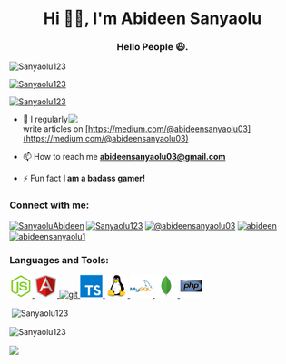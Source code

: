 <h1 align="center">Hi 👋🏾, I'm Abideen Sanyaolu</h1>
<h3 align="center">Hello People 😃.</h3>

<p align="left"> <img src="https://komarev.com/ghpvc/?username=Sanyaolu123&label=Profile%20views&color=blueviolet&style=for-the-badge" alt="Sanyaolu123" /> </p>

<p align="left"> <a href="#"><img src="https://github-profile-trophy.vercel.app/?username=Sanyaolu123&theme=tokyonight" alt="Sanyaolu123" /></a> </p>

<p align="left"> <a href="https://twitter.com/SanyaoluAbideen" target="_blank"><img src="https://img.shields.io/twitter/follow/SanyaoluAbideen?logo=twitter&style=for-the-badge" alt="Sanyaolu123" /></a> </p>
<img align="right" width= "400" src="https://media.giphy.com/media/du3J3cXyzhj75IOgvA/giphy.gif"/>


- 📝 I regularly write articles on [https://medium.com/@abideensanyaolu03](https://medium.com/@abideensanyaolu03)

- 📫 How to reach me **abideensanyaolu03@gmail.com**

- ⚡ Fun fact **I am a badass gamer!**

<h3 align="left">Connect with me:</h3>
<p align="left">
<a href="https://twitter.com/SanyaoluAbideen" target="_blank"><img align="center" src="https://raw.githubusercontent.com/rahuldkjain/github-profile-readme-generator/master/src/images/icons/Social/twitter.svg" alt="SanyaoluAbideen" height="30" width="40" /></a>
<a href="https://www.linkedin.com/in/sanyaolu-abideen-826691228/" target="_blank"><img align="center" src="https://raw.githubusercontent.com/rahuldkjain/github-profile-readme-generator/master/src/images/icons/Social/linked-in-alt.svg" alt="Sanyaolu123" height="30" width="40" /></a>
<a href="https://medium.com/@abideensanyaolu03" target="_blank"><img align="center" src="https://raw.githubusercontent.com/rahuldkjain/github-profile-readme-generator/master/src/images/icons/Social/medium.svg" alt="@abideensanyaolu03" height="30" width="40" /></a>
<a href="https://www.codechef.com/users/abideen" target="_blank"><img align="center" src="https://cdn.jsdelivr.net/npm/simple-icons@3.1.0/icons/codechef.svg" alt="abideen" height="30" width="40" /></a>
<a href="https://www.hackerrank.com/abideensanyaolu1" target="_blank"><img align="center" src="https://raw.githubusercontent.com/rahuldkjain/github-profile-readme-generator/master/src/images/icons/Social/hackerrank.svg" alt="abideensanyaolu1" height="30" width="40" /></a>
</p>

<h3 align="left">Languages and Tools:</h3>
<p align="left"> <a href="https://www.w3schools.com/nodejs/" target="_blank"> <img src="https://raw.githubusercontent.com/devicons/devicon/master/icons/nodejs/nodejs-original.svg" alt="NodeJs" width="40" height="40"/> </a> <a href="https://www.w3schools.com/angular/" target="_blank"> <img src="https://raw.githubusercontent.com/devicons/devicon/master/icons/angularjs/angularjs-original.svg" alt="Angular" width="40" height="40"/> </a> <a href="https://git-scm.com/" target="_blank"> <img src="https://www.vectorlogo.zone/logos/git-scm/git-scm-icon.svg" alt="git" width="40" height="40"/> </a> <a href="https://www.w3schools.com/typescript/" target="_blank"> <img src="https://raw.githubusercontent.com/devicons/devicon/master/icons/typescript/typescript-original.svg" alt="html5" width="40" height="40"/> </a> <a href="https://www.linux.org/" target="_blank"> <img src="https://raw.githubusercontent.com/devicons/devicon/master/icons/linux/linux-original.svg" alt="linux" width="40" height="40"/> </a> <a href="https://www.mysql.com/" target="_blank"> <img src="https://raw.githubusercontent.com/devicons/devicon/master/icons/mysql/mysql-original-wordmark.svg" alt="mysql" width="40" height="40"/> </a> <a href="https://www.mongodb.com/basics" target="_blank"> <img src="https://raw.githubusercontent.com/devicons/devicon/master/icons/mongodb/mongodb-original.svg" alt="MongoDb" width="40" height="40"/> </a> <a href="https://www.w3schools.com/php/" target="_blank"> <img src="https://raw.githubusercontent.com/devicons/devicon/master/icons/php/php-original.svg" alt="Php" width="40" height="40"/> </a> </p>

<p>&nbsp;<img align="center" src="https://github-readme-stats.vercel.app/api?username=Sanyaolu123&show_icons=true&locale=en&theme=blueberry" alt="Sanyaolu123" /></p>

<p><img align="center" src="https://github-readme-streak-stats.herokuapp.com/?user=Sanyaolu123&theme=blueberry" alt="Sanyaolu123" /></p>
<p><img align="center" src = "https://github-readme-stats.vercel.app/api/top-langs/?username=chrisegbaaaibon&theme=blueberry"></p>
